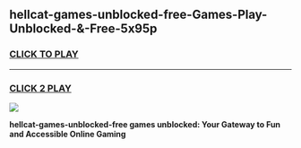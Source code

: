 
## hellcat-games-unblocked-free-Games-Play-Unblocked-&-Free-5x95p
<h3>
<a href="https://premium76.site?title=hellcat-games-unblocked-free&ref=24A">CLICK TO PLAY</a></h3>
<hr>

<h3>
<a href="https://premium76.site?title=hellcat-games-unblocked-free&ref=24A">CLICK 2 PLAY</a>
  
</h3>

<a href="https://premium76.site?title=hellcat-games-unblocked-free&ref=24A"><img src="https://clearcache.store/games.png"></a>


**hellcat-games-unblocked-free games unblocked: Your Gateway to Fun and Accessible Online Gaming**
